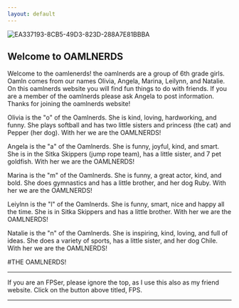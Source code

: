 ```yaml
---
layout: default
---
```


![EA337193-8CB5-49D3-823D-288A7E81BBBA](https://user-images.githubusercontent.com/48270916/80922693-42ad8680-8d2b-11ea-9821-57796efbb9fd.jpeg)


## Welcome to OAMLNERDS
Welcome to the oamlenerds! the oamlnerds are a group of 6th grade girls. Oamln comes from our names Olivia, Angela, Marina, Leilynn, and Natalie.
On this oamlnerds website you will find fun things to do with friends. If you are a member of the oamlnerds please ask Angela to post information. Thanks for joining the oamlnerds website!


Olivia is the "o" of the Oamlnerds. She is kind, loving, hardworking, and funny. She plays softball and has two little sisters and princess (the cat) and Pepper (her dog). With her we are the OAMLNERDS!


Angela is the "a" of the Oamlnerds. She is funny, joyful, kind, and smart. She is in the Sitka Skippers (jump rope team), has a little sister, and 7 pet goldfish. With her we are the OAMLNERDS!


Marina is the "m" of the Oamlnerds. She is funny, a great actor, kind, and bold. She does gymnastics and has a little brother, and her dog Ruby. With her we are the OAMLNERDS!


Leiylnn is the "l" of the Oamlnerds. She is funny, smart, nice and happy all the time. She is in Sitka Skippers and has a little brother. With her we are the OAMLNERDS!


Natalie is the "n" of the Oamlnerds. She is inspiring, kind, loving, and full of ideas. She does a variety of sports, has a little sister, and her dog Chile. With her we are the OAMLNERDS!

#THE OAMLNERDS!

* * *
If you are an FPSer, please ignore the top, as I use this also as my friend website. Click on the button above titled, FPS.

* * *

